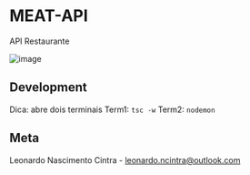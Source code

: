 # MEAT-API
API Restaurante

![image](https://user-images.githubusercontent.com/5832193/38747158-45b74cf4-3f20-11e8-9dce-782a3cbc8679.png)

## Development

Dica: abre dois terminais
Term1: `tsc -w`
Term2: `nodemon`

## Meta
Leonardo Nascimento Cintra - leonardo.ncintra@outlook.com
